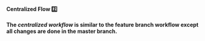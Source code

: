 <link rel="stylesheet" href="{{baseUrl}}/css/textbook.css">

<div class="website-content">

<div id="title">

#### Centralized Flow :two:

</div>

<div id="body">

**The _centralized workflow_ is similar to the feature branch workflow except all changes are done in the master branch.**

</div>

<div id="extras">
  <include src="resources.md" />
<div>

</div>
